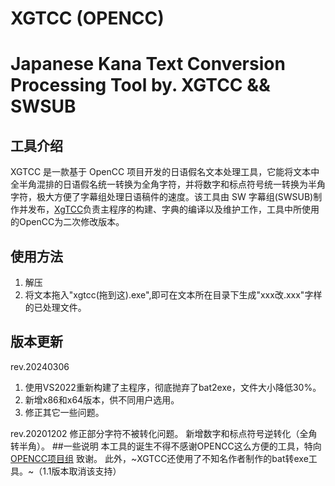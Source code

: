 # XGTCC (OPENCC)
Japanese Kana Text Conversion Processing Tool  by. XGTCC &amp;&amp; SWSUB
===========================================================================
## 工具介绍
XGTCC 是一款基于 OpenCC 项目开发的日语假名文本处理工具，它能将文本中全半角混排的日语假名统一转换为全角字符，并将数字和标点符号统一转换为半角字符，极大方便了字幕组处理日语稿件的速度。该工具由 SW 字幕组(SWSUB)制作并发布，[XgTCC](https://github.com/yydxgt)负责主程序的构建、字典的编译以及维护工作，工具中所使用的OpenCC为二次修改版本。
## 使用方法
1. 解压
2. 将文本拖入"xgtcc(拖到这).exe",即可在文本所在目录下生成"xxx改.xxx"字样的已处理文件。
## 版本更新
rev.20240306

1. 使用VS2022重新构建了主程序，彻底抛弃了bat2exe，文件大小降低30%。
2. 新增x86和x64版本，供不同用户选用。
3. 修正其它一些问题。

rev.20201202
修正部分字符不被转化问题。 新增数字和标点符号逆转化（全角转半角）。
##一些说明
本工具的诞生不得不感谢OPENCC这么方便的工具，特向 [OPENCC项目组](https://github.com/BYVoid/OpenCC) 致谢。
此外，~XGTCC还使用了不知名作者制作的bat转exe工具。~（1.1版本取消该支持）